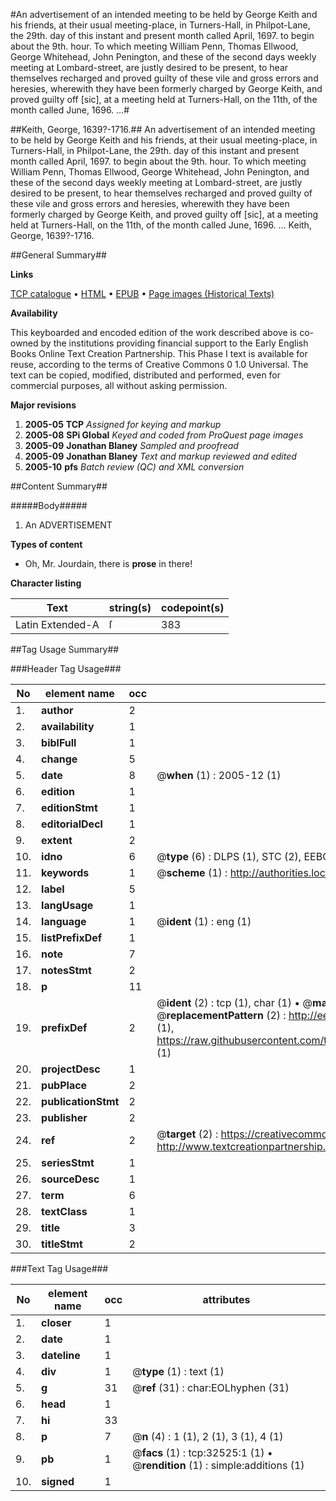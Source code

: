 #An advertisement of an intended meeting to be held by George Keith and his friends, at their usual meeting-place, in Turners-Hall, in Philpot-Lane, the 29th. day of this instant and present month called April, 1697. to begin about the 9th. hour. To which meeting William Penn, Thomas Ellwood, George Whitehead, John Penington, and these of the second days weekly meeting at Lombard-street, are justly desired to be present, to hear themselves recharged and proved guilty of these vile and gross errors and heresies, wherewith they have been formerly charged by George Keith, and proved guilty off [sic], at a meeting held at Turners-Hall, on the 11th, of the month called June, 1696. ...#

##Keith, George, 1639?-1716.##
An advertisement of an intended meeting to be held by George Keith and his friends, at their usual meeting-place, in Turners-Hall, in Philpot-Lane, the 29th. day of this instant and present month called April, 1697. to begin about the 9th. hour. To which meeting William Penn, Thomas Ellwood, George Whitehead, John Penington, and these of the second days weekly meeting at Lombard-street, are justly desired to be present, to hear themselves recharged and proved guilty of these vile and gross errors and heresies, wherewith they have been formerly charged by George Keith, and proved guilty off [sic], at a meeting held at Turners-Hall, on the 11th, of the month called June, 1696. ...
Keith, George, 1639?-1716.

##General Summary##

**Links**

[TCP catalogue](http://www.ota.ox.ac.uk/tcp/)  • 
[HTML](http://tei.it.ox.ac.uk/tcp/Texts-HTML/free/A47/A47120.html)  • 
[EPUB](http://tei.it.ox.ac.uk/tcp/Texts-EPUB/free/A47/A47120.epub) • 
[Page images (Historical Texts)](https://data.historicaltexts.jisc.ac.uk/view?pubId=eebo-99828098e&pageId=eebo-99828098e-32525-1)

**Availability**

This keyboarded and encoded edition of the
	       work described above is co-owned by the institutions
	       providing financial support to the Early English Books
	       Online Text Creation Partnership. This Phase I text is
	       available for reuse, according to the terms of Creative
	       Commons 0 1.0 Universal. The text can be copied,
	       modified, distributed and performed, even for
	       commercial purposes, all without asking permission.

**Major revisions**

1. __2005-05__ __TCP__ *Assigned for keying and markup*
1. __2005-08__ __SPi Global__ *Keyed and coded from ProQuest page images*
1. __2005-09__ __Jonathan Blaney__ *Sampled and proofread*
1. __2005-09__ __Jonathan Blaney__ *Text and markup reviewed and edited*
1. __2005-10__ __pfs__ *Batch review (QC) and XML conversion*

##Content Summary##

#####Body#####

1. An ADVERTISEMENT

**Types of content**

  * Oh, Mr. Jourdain, there is **prose** in there!

**Character listing**


|Text|string(s)|codepoint(s)|
|---|---|---|
|Latin Extended-A|ſ|383|

##Tag Usage Summary##

###Header Tag Usage###

|No|element name|occ|attributes|
|---|---|---|---|
|1.|__author__|2||
|2.|__availability__|1||
|3.|__biblFull__|1||
|4.|__change__|5||
|5.|__date__|8| @__when__ (1) : 2005-12 (1)|
|6.|__edition__|1||
|7.|__editionStmt__|1||
|8.|__editorialDecl__|1||
|9.|__extent__|2||
|10.|__idno__|6| @__type__ (6) : DLPS (1), STC (2), EEBO-CITATION (1), PROQUEST (1), VID (1)|
|11.|__keywords__|1| @__scheme__ (1) : http://authorities.loc.gov/ (1)|
|12.|__label__|5||
|13.|__langUsage__|1||
|14.|__language__|1| @__ident__ (1) : eng (1)|
|15.|__listPrefixDef__|1||
|16.|__note__|7||
|17.|__notesStmt__|2||
|18.|__p__|11||
|19.|__prefixDef__|2| @__ident__ (2) : tcp (1), char (1)  •  @__matchPattern__ (2) : ([0-9\-]+):([0-9IVX]+) (1), (.+) (1)  •  @__replacementPattern__ (2) : http://eebo.chadwyck.com/downloadtiff?vid=$1&page=$2 (1), https://raw.githubusercontent.com/textcreationpartnership/Texts/master/tcpchars.xml#$1 (1)|
|20.|__projectDesc__|1||
|21.|__pubPlace__|2||
|22.|__publicationStmt__|2||
|23.|__publisher__|2||
|24.|__ref__|2| @__target__ (2) : https://creativecommons.org/publicdomain/zero/1.0/ (1), http://www.textcreationpartnership.org/docs/. (1)|
|25.|__seriesStmt__|1||
|26.|__sourceDesc__|1||
|27.|__term__|6||
|28.|__textClass__|1||
|29.|__title__|3||
|30.|__titleStmt__|2||


###Text Tag Usage###

|No|element name|occ|attributes|
|---|---|---|---|
|1.|__closer__|1||
|2.|__date__|1||
|3.|__dateline__|1||
|4.|__div__|1| @__type__ (1) : text (1)|
|5.|__g__|31| @__ref__ (31) : char:EOLhyphen (31)|
|6.|__head__|1||
|7.|__hi__|33||
|8.|__p__|7| @__n__ (4) : 1 (1), 2 (1), 3 (1), 4 (1)|
|9.|__pb__|1| @__facs__ (1) : tcp:32525:1 (1)  •  @__rendition__ (1) : simple:additions (1)|
|10.|__signed__|1||
